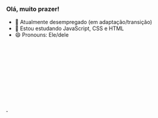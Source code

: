### Olá, muito prazer!

- 🔭 Atualmente desempregado (em adaptação/transição)
- 🌱 Estou estudando JavaScript, CSS e HTML
- 😄 Pronouns: Ele/dele

<div>
  <a href="https://github.com/LuccFonseca">
  <img height="180em" src"https://github-readme-stats.vercel.app/api?username=LuccasFonseca&show_icons=true&theme=dracula&include_all_comits=true&count_private=true"/>
  <img height="180em" src"https://github-readme-stats.vercel.app/top-langs/?username=LuccasFonseca&layout=compact&langs_count=16&theme=dracula"/>
</div>
